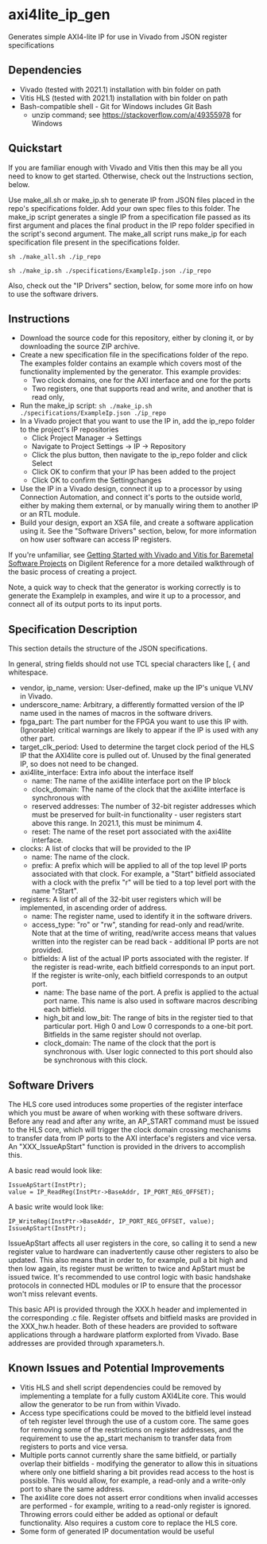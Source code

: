 # axi4lite_ip_gen
Generates simple AXI4-lite IP for use in Vivado from JSON register specifications

## Dependencies
- Vivado (tested with 2021.1) installation with bin folder on path
- Vitis HLS (tested with 2021.1) installation with bin folder on path
- Bash-compatible shell - Git for Windows includes Git Bash
  - unzip command; see https://stackoverflow.com/a/49355978 for Windows

## Quickstart
If you are familiar enough with Vivado and Vitis then this may be all you need to know to get started. Otherwise, check out the Instructions section, below.

Use make_all.sh or make_ip.sh to generate IP from JSON files placed in the repo's specifications folder. Add your own spec files to this folder. The make_ip script generates a single IP from a specification file passed as its first argument and places the final product in the IP repo folder specified in the script's second argument. The make_all script runs make_ip for each specification file present in the specifications folder.

`sh ./make_all.sh ./ip_repo`

`sh ./make_ip.sh ./specifications/ExampleIp.json ./ip_repo`

Also, check out the "IP Drivers" section, below, for some more info on how to use the software drivers.

## Instructions
- Download the source code for this repository, either by cloning it, or by downloading the source ZIP archive.
- Create a new specification file in the specifications folder of the repo. The examples folder contains an example which covers most of the functionality implemented by the generator.
  This example provides:
    - Two clock domains, one for the AXI interface and one for the ports
    - Two registers, one that supports read and write, and another that is read only, 
- Run the make_ip script:
  `sh ./make_ip.sh ./specifications/ExampleIp.json ./ip_repo`
- In a Vivado project that you want to use the IP in, add the ip_repo folder to the project's IP repositories
  - Click Project Manager -> Settings
  - Navigate to Project Settings -> IP -> Repository
  - Click the plus button, then navigate to the ip_repo folder and click Select
  - Click OK to confirm that your IP has been added to the project
  - Click OK to confirm the Settingchanges
- Use the IP in a Vivado design, connect it up to a processor by using Connection Automation, and connect it's ports to the outside world, either by making them external, or by manually wiring them to another IP or an RTL module.
- Build your design, export an XSA file, and create a software application using it. See the "Software Drivers" section, below, for more information on how user software can access IP registers.

If you're unfamiliar, see [Getting Started with Vivado and Vitis for Baremetal Software Projects](https://digilent.com/reference/programmable-logic/guides/getting-started-with-ipi) on Digilent Reference for a more detailed walkthrough of the basic process of creating a project.

Note, a quick way to check that the generator is working correctly is to generate the ExampleIp in examples, and wire it up to a processor, and connect all of its output ports to its input ports.

## Specification Description
This section details the structure of the  JSON specifications.

In general, string fields should not use TCL special characters like [, { and whitespace.

- vendor, ip_name, version: User-defined, make up the IP's unique VLNV in Vivado.
- underscore_name: Arbitrary, a differently formatted version of the IP name used in the names of macros in the software drivers.
- fpga_part: The part number for the FPGA you want to use this IP with. (Ignorable) critical warnings are likely to appear if the IP is used with any other part.
- target_clk_period: Used to determine the target clock period of the HLS IP that the AXI4lite core is pulled out of. Unused by the final generated IP, so does not need to be changed.
- axi4lite_interface: Extra info about the interface itself
  - name: The name of the axi4lite interface port on the IP block
  - clock_domain: The name of the clock that the axi4lite interface is synchronous with
  - reserved addresses: The number of 32-bit register addresses which must be preserved for built-in functionality - user registers start above this range. In 2021.1, this must be minimum 4.
  - reset: The name of the reset port associated with the axi4lite interface.
- clocks: A list of clocks that will be provided to the IP
  - name: The name of the clock.
  - prefix: A prefix which will be applied to all of the top level IP ports associated with that clock. For example, a "Start" bitfield associated with a clock with the prefix "r" will be tied to a top level port with the name "rStart".
- registers: A list of all of the 32-bit user registers which will be implemented, in ascending order of address.
  - name: The register name, used to identify it in the software drivers.
  - access_type: "ro" or "rw", standing for read-only and read/write. Note that at the time of writing, read/write access means that values written into the register can be read back - additional IP ports are not provided.
  - bitfields: A list of the actual IP ports associated with the register. If the register is read-write, each bitfield corresponds to an input port. If the register is write-only, each bitfield corresponds to an output port.
    - name: The base name of the port. A prefix is applied to the actual port name. This name is also used in software macros describing each bitfield.
    - high_bit and low_bit: The range of bits in the register tied to that particular port. High 0 and Low 0 corresponds to a one-bit port. Bitfields in the same register should not overlap.
    - clock_domain: The name of the clock that the port is synchronous with. User logic connected to this port should also be synchronous with this clock.

## Software Drivers
The HLS core used introduces some properties of the register interface which you must be aware of when working with these software drivers. Before any read and after any write, an AP_START command must be issued to the HLS core, which will trigger the clock domain crossing mechanisms to transfer data from IP ports to the AXI interface's registers and vice versa. An "XXX_IssueApStart" function is provided in the drivers to accomplish this.

A basic read would look like:
```
IssueApStart(InstPtr);
value = IP_ReadReg(InstPtr->BaseAddr, IP_PORT_REG_OFFSET);
```

A basic write would look like:
```
IP_WriteReg(InstPtr->BaseAddr, IP_PORT_REG_OFFSET, value);
IssueApStart(InstPtr);
```

IssueApStart affects all user registers in the core, so calling it to send a new register value to hardware can inadvertently cause other registers to also be updated. This also means that in order to, for example, pull a bit high and then low again, its register must be written to twice and ApStart must be issued twice. It's recommended to use control logic with basic handshake protocols in connected HDL modules or IP to ensure that the processor won't miss relevant events.

This basic API is provided through the XXX.h header and implemented in the corresponding .c file. Register offsets and bitfield masks are provided in the XXX_hw.h header. Both of these headers are provided to software applications through a hardware platform explorted from Vivado. Base addresses are provided through xparameters.h.

## Known Issues and Potential Improvements
- Vitis HLS and shell script dependencies could be removed by implementing a template for a fully custom AXI4Lite core. This would allow the generator to be run from within Vivado.
- Access type specifications could be moved to the bitfield level instead of teh register level through the use of a custom core. The same goes for removing some of the restrictions on register addresses, and the requirement to use the ap_start mechanism to transfer data from registers to ports and vice versa.
- Multiple ports cannot currently share the same bitfield, or partially overlap their bitfields - modifying the generator to allow this in situations where only one bitfield sharing a bit provides read access to the host is possible. This would allow, for example, a read-only and a write-only port to share the same address.
- The axi4lite core does not assert error conditions when invalid accesses are performed - for example, writing to a read-only register is ignored. Throwing errors could either be added as optional or default functionality. Also requires a custom core to replace the HLS core.
- Some form of generated IP documentation would be useful
